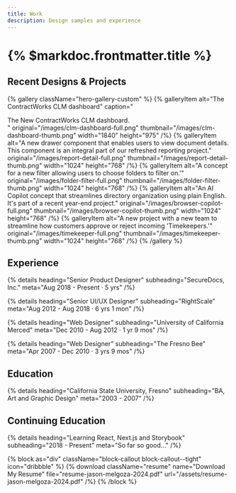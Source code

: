 ```yaml
---
title: Work
description: Design samples and experience
---
```


# {% $markdoc.frontmatter.title %}

## Recent Designs & Projects

{% gallery className="hero-gallery-custom" %}
{% galleryItem
  alt="The ContractWorks CLM dashboard"
  caption="<div class='hidden-caption-content'>The New ContractWorks CLM dashboard.</div>"
  original="/images/clm-dashboard-full.png"
  thumbnail="/images/clm-dashboard-thumb.png"
  width="1840"
  height="975"
/%}
{% galleryItem
  alt="A new drawer component that enables users to view document details. This component is an integral part of our refreshed reporting project."
  original="/images/report-detail-full.png"
  thumbnail="/images/report-detail-thumb.png"
  width="1024"
  height="768"
/%}
{% galleryItem
  alt="A concept for a new filter allowing users to choose folders to filter on.'"
  original="/images/folder-filter-full.png"
  thumbnail="/images/folder-filter-thumb.png"
  width="1024"
  height="768"
/%}
{% galleryItem
  alt="An AI Copilot concept that streamlines directory organization using plain English. It's part of a recent year-end project."
  original="/images/browser-copilot-full.png"
  thumbnail="/images/browser-copilot-thumb.png"
  width="1024"
  height="768"
/%}
{% galleryItem
  alt="A new project with a new team to streamline how customers approve or reject incoming 'Timekeepers.'"
  original="/images/timekeeper-full.png"
  thumbnail="/images/timekeeper-thumb.png"
  width="1024"
  height="768"
/%}
{% /gallery %}

## Experience

{% details heading="Senior Product Designer" subheading="SecureDocs, Inc." meta="Aug 2018 - Present · 5 yrs" /%}

{% details heading="Senior UI/UX Designer" subheading="RightScale" meta="Aug 2012 - Aug 2018 · 6 yrs 1 mon" /%}

{% details heading="Web Designer" subheading="University of California Merced" meta="Dec 2010 - Aug 2012 · 1 yr 9 mos" /%}

{% details heading="Web Designer" subheading="The Fresno Bee" meta="Apr 2007 - Dec 2010 · 3 yrs 9 mos" /%}

## Education

{% details heading="California State University, Fresno" subheading="BA, Art and Graphic Design" meta="2003 - 2007" /%}

## Continuing Education

{% details heading="Learning React, Next.js and Storybook" subheading="2018 - Present" meta="So far so good..." /%}

{% block as="div" className="block-callout block-callout--tight" icon="dribbble" %}
{% download
  className="resume"
  name="Download My Resume"
  file="resume-jason-melgoza-2024.pdf"
  url="/assets/resume-jason-melgoza-2024.pdf"
/%}
{% /block %}
